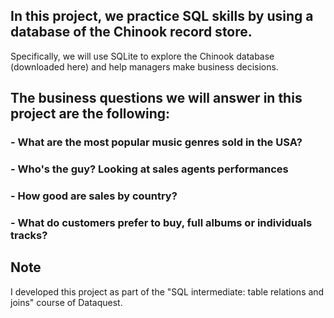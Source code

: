 ## In this project, we practice SQL skills by using a database of the Chinook record store.

Specifically, we will use SQLite to explore the Chinook database (downloaded here) and help managers make business decisions.

## The business questions we will answer in this project are the following:

### - What are the most popular music genres sold in the USA?
### - Who's the guy? Looking at sales agents performances
### - How good are sales by country?
### - What do customers prefer to buy, full albums or individuals tracks?

## Note

I developed this project as part of the "SQL intermediate: table relations and joins" course of Dataquest.
